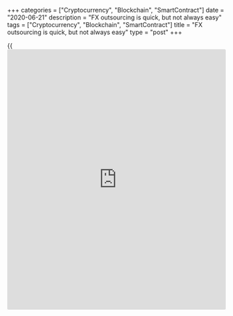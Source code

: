 +++
categories = ["Cryptocurrency", "Blockchain", "SmartContract"]
date = "2020-06-21"
description = "FX outsourcing is quick, but not always easy"
tags = ["Cryptocurrency", "Blockchain", "SmartContract"]
title = "FX outsourcing is quick, but not always easy"
type = "post"
+++

{{<iframe id="large-banner" src="https://www.bounty.group/#slide=11.0" width="100%" height="600" scrolling="no" style="border: 0px solid rgb(216, 221, 230); border-radius: 3px;">}}

![suits-clock-quick-stress-780.jpg][1]

  

Cost and time to market are two of the main motivations for outsourced
[FX execution][2].

[Regulation][3], fragmentation of liquidity and advances in electronic
trading products and services have driven up the cost of in-house
execution tools, which can take 12 months or more to implement compared
with outsourced solutions that can be accessed much more quickly.

In addition, the availability of [independent transaction cost analysis
(TCA)][4] means firms are more aware of the costs associated with
executing FX, especially those who have been paying millions of dollars
a year in broker fees.

However, if an outsourced FX provider is promoting itself as an agent,
buy-side clients need to be sure that the provider is fully acting as a
fiduciary.

So, in cases where the service provider also has a principal business,
clients need to ask whether there are proper separations in place to
ensure that information does not leak from the agency side to the
principal side.

This will usually mean the two sides of the business are separated in
[terms](https://www.fintechee.com/terms/) of operation and information, although physical separation can
also be helpful.

### Guidance

Some asset managers will have clarity over their historic FX trading and
processing costs, and will therefore have clear expectations of the
costs involved, whereas others may require considerable guidance.

Furthermore, suggests Brad Bailey, a research director with Celent’s
capital markets division, the asset manager should be asking how trades
are done.

![Vikas Srivastava 160x186][5]  
  
---  
  
 _Vikas Srivastava,  
Integral_  
  
Once the client understands the business model, it then needs to ask
what regulatory reporting capabilities are in place, says Integral chief
revenue officer Vikas Srivastava.

“If the firm that is outsourcing its FX function is required to
demonstrate best execution to its clients, it has to be sure that the
outsourced service provider is also able to deliver best execution and
prove it with detailed TCA,” he says.

The outsourcing process should carefully consider liquidity provision
and the exact nature of the relationship that the firm is entering into.

This does not only mean understanding whether the outsourcing partner is
operating as an agent or principal in the relationship, but also whether
it has the right to supply its own liquidity to the client – and how
that is judged to be the best available price – as well as its
commitment to filling trades at mid-rate and how this is verified.

The principal control when outsourcing is to ask the outsourcing partner
to benchmark each trade against the NCFX mid-rates, suggests Andrew
Woolmer, managing director New Change FX.

“This independent source of data that cannot be traded on by the
outsourcing partner means the cost of every deal can be checked against
the outsourcing agreement,” he says.

### Conflict of interest

![Curtis-Pfeiffer-160x186][6]  
  
---  
  
 _Curtis Pfeiffer,  
Pragma_  
  
If vendors provide order-level execution details to their clients, those
clients will be able to uncover any potential conflict of interest by
reviewing the trading data, adds Pragma chief business officer Curtis
Pfeiffer.

“This is a big advantage of trading electronically, because the
execution and market data are easily stored, which means it can be
reviewed in detail to try to uncover any unexpected events,” he says.

“Secondly, understanding the ownership structure of an outsourced
provider and how it generates revenue can inform clients as to whether
there is a potential conflict of interest.”

Ideally, clients should have an [automated](https://www.fintechee.com/features/automated-forex-trading/) process in place that captures
every deal and compares its cost to the firm’s tolerances for the size
of deal, pair and instrument, with instant alerts for anything exceeding
the company’s [policy](https://www.fintechee.com/policy/) for FX so that action can be taken before a trade
settles.

![James-Wood-Collins 2019-160x186.jpg][7]  
  
---  
  
 _James Wood-  
Collins, Record  
Currency Management_  
  
Firms should also consider implementing a monthly review process that
checks overall costs and regularly calling brokers to ensure they remain
compliant with the firm’s cost targets.

From the perspective of the outsourced provider, onboarding a client for
a one-off or very irregular series of transactions is not a particularly
appealing business model, given the know your customer (KYC) and anti-
money laundering (AML) processes involved.

“Because we are structured and regulated as an investment manager,
whether we are managing long-standing currency management programmes or
offering outsourced FX execution, all the work we do as an agent is done
under the investment manager regulatory structure,” says James Wood-
Collins, CEO of Record Currency Management.

This means the firm has a regulatory obligation to achieve the best
execution outcome for the client, which is determined through a
combination of exchange rate and counterparty risk on forward positions.

  

   1. /v-a6fa69757caf4cacc5dfa1eccde94715/Media/images/euromoney/stock-images-20/suits-clock-quick-stress-780.jpg
   2. www.euromoney.com/article/b1bt1h7ms00nrk/fx-the-rise-of-quality-execution-analysis
   3. www.euromoney.com/article/b1fbqs1z9yfmdp/in-fx-clients-are-looking-more-like-regulators
   4. www.euromoney.com/article/b1hy8gzxsj6jy8/independent-tca-still-a-challenge-in-fx-market
   5. /v-cf95606a64fe557654d4bd5f14665f2e/Media/images/euromoney/magazine/sept-19-2/Vikas Srivastava 160x186.jpg
   6. /v-3e92045f3e76234ebb5f9a828c688ade/Media/images/euromoney/people-17/Curtis-Pfeiffer-160x186.jpg
   7. /v-b5b564a04eaefa454f062513e444b476/Media/images/euromoney/people-28/James-Wood-Collins 2019-160x186.jpg